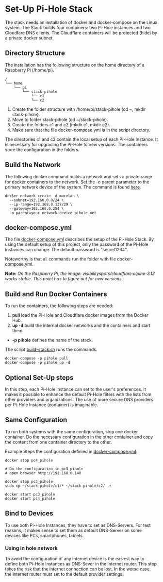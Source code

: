 # Set-Up Pi-Hole Stack

The stack needs an installation of docker and docker-compose on the Linux system. The Stack builds four containers: two Pi-Hole instances and two Cloudfare DNS clients. The Cloudflare containers will be protected (hide) by a private docker subnet.

## Directory Structure

The installation has the following structure on the home directory of a Raspberry Pi (/home/pi). 
```
/
└── home
    └── pi
        └── stack-pihole
            └── c1
            └── c2
```
1. Create the folder structure with /home/pi/stack-pihole (cd ~, mkdir stack-pihole).
2. Move to folder stack-pihole (cd ~/stack-pihole).
4. Create the folders c1 and c2 (mkdir c1, mkdir c2).
5. Make sure that the file docker-compose.yml is in the script directory.

The directories c1 and c2 contain the local setup of each Pi-Hole Instance. It is necessary for upgrading the Pi-Hole to new versions. The containers store the configuration in the folders.

## Build the Network

The following docker command builds a network and sets a private range for docker containers to the network. Set the -o parent parameter to the primary network device of the system. The command is found [here](scripts/create-privlan.sh).

```
docker network create -d macvlan \
  --subnet=192.168.0.0/24 \
  --ip-range=192.168.0.137/29 \
  --gateway=192.168.0.254 \
  -o parent=your-network-device pihole_net
```

## docker-compose.yml

The file [docker-compose.yml](scripts/docker-compose.yml) describes the setup of the Pi-Hole Stack. By using the default setup of this project, only the password of the Pi-Hole instances can change. The default password is "secret1234". 

Noteworthy is that all commands run the folder with file docker-compose.yml. 

**Note:** *On the Raspberry Pi, the image: visibilityspots/cloudflare:alpine-3.12 works stable. This point has to figure out for new versions.*

## Build and Run Docker Containers

To run the containers, the following steps are needed:
1. **pull** load the Pi-Hole and Cloudflare docker images from the Docker Hub. 
1. **up -d** build the internal docker networks and the containers and start them.
- **-p pihole** defines the name of the stack.

The script [build-stack.sh](scripts/build-stack.sh) runs the commands.

```
docker-compose -p pihole pull
docker-compose -p pihole up -d
```

## Optional Set-Up steps

In this step, each Pi-Hole instance can set to the user's preferences. It makes it possible to enhance the default Pi-Hole filters with the lists from other providers and organizations. The use of more secure DNS providers per Pi-Hole Instance (container) is imaginable.

## Same Configuration

To run both systems with the same configuration, stop one docker container. Do the necessary configuration in the other container and copy the content from one container directory to the other.

Example Steps the configuration definied in [docker-compose.yml](scripts/docker-compose.yml):
```
docker stop pc4_pihole

# Do the configuration in pc3_pihole 
# open browser http://192.168.0.140

docker stop pc3_pihole
sudo cp ~/stack-pihole/c1/* ~/stack-pihole/c2/ -r

docker start pc3_pihole
docker start pc4_pihole
```
## Bind to Devices

To use both Pi-Hole Instances, they have to set as DNS-Servers. For test reasons, it makes sense to set them as default DNS-Server on some devices like PCs, smartphones, tablets. 

### Using in hole network

To avoid the configuration of any internet device is the easiest way to define both Pi-Hole Instances as DNS-Sever in the internet router. This step takes the risk that the internet connection can be lost. In the worse case, the internet router must set to the default provider settings.
